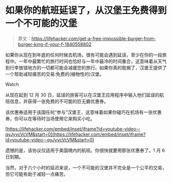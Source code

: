 # 如果你的航班延误了，从汉堡王免费得到一个不可能的汉堡

> 原文：<https://lifehacker.com/get-a-free-impossible-burger-from-burger-king-if-your-f-1840558802>

如果你从现在到年底的任何时候去机场，很有可能会遇到延误，至少在你的一段旅程中。一年中最繁忙的旅行时间也恰好与一年中最冷的时间重合，这意味着从天气到行李放错地方的一切都可能会减缓您的旅行。如果你真的耽搁了，汉堡王提供了一个帮助减轻痛苦的交易:免费的(植物性的)汉堡。

Watch

从现在起到 12 月 30 日，延误的旅客可以在汉堡王应用程序中输入他们延误的航班信息，并获得一张免费的不可能的巨无霸优惠券。

该优惠券适用于该国任何“参与”汉堡王，这意味着如果你碰巧在机场有一张优惠券，你可以在等待时当场使用它来购买小吃。

 [https://lifehacker.com/embed/inset/iframe?id=youtube-video--qyJyvcVcVM&start=0](https://lifehacker.com/embed/inset/iframe?id=youtube-video--qyJyvcVcVM&start=0) 

遗憾的是，该协议仅适用于美国境内的航班。你很快就要用那张优惠券了。1 月 6 日到期。

当然，对于六个小时的延迟来说，一个不可能的汉堡并不完全是一个公平的交易，但它可能有助于减轻一点痛苦。